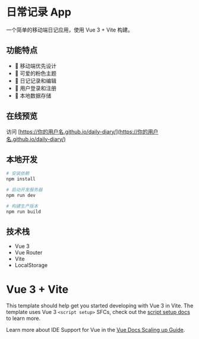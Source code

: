 # 日常记录 App

一个简单的移动端日记应用，使用 Vue 3 + Vite 构建。

## 功能特点

- 📱 移动端优先设计
- 🎨 可爱的粉色主题
- 📝 日记记录和编辑
- 🔐 用户登录和注册
- 💾 本地数据存储

## 在线预览

访问 [https://你的用户名.github.io/daily-diary/](https://你的用户名.github.io/daily-diary/)

## 本地开发

```bash
# 安装依赖
npm install

# 启动开发服务器
npm run dev

# 构建生产版本
npm run build
```

## 技术栈

- Vue 3
- Vue Router
- Vite
- LocalStorage

# Vue 3 + Vite

This template should help get you started developing with Vue 3 in Vite. The template uses Vue 3 `<script setup>` SFCs, check out the [script setup docs](https://v3.vuejs.org/api/sfc-script-setup.html#sfc-script-setup) to learn more.

Learn more about IDE Support for Vue in the [Vue Docs Scaling up Guide](https://vuejs.org/guide/scaling-up/tooling.html#ide-support).

